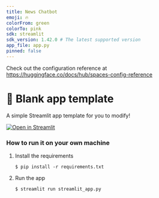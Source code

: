 ```yaml
---
title: News Chatbot
emoji: 🔥
colorFrom: green
colorTo: pink
sdk: streamlit
sdk_version: 1.42.0 # The latest supported version
app_file: app.py
pinned: false
---
```

Check out the configuration reference at <https://huggingface.co/docs/hub/spaces-config-reference>

# 🎈 Blank app template

A simple Streamlit app template for you to modify!

[![Open in Streamlit](https://static.streamlit.io/badges/streamlit_badge_black_white.svg)](https://blank-app-template.streamlit.app/)

### How to run it on your own machine

1. Install the requirements

   ```
   $ pip install -r requirements.txt
   ```

2. Run the app

   ```
   $ streamlit run streamlit_app.py
   ```
